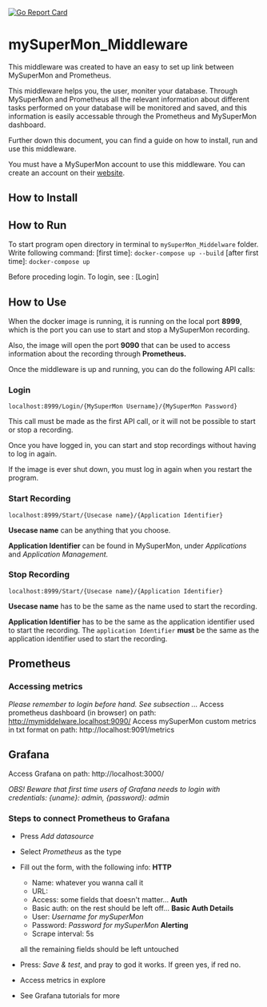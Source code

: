 [![Go Report Card](https://goreportcard.com/badge/github.com/team7mysupermon/mySuperMon_Middleware)](https://goreportcard.com/report/github.com/team7mysupermon/mySuperMon_Middleware)

# mySuperMon_Middleware
This middleware was created to have an easy to set up link between MySuperMon and Prometheus.

This middleware helps you, the user, moniter your database. Through MySuperMon and Prometheus all the relevant information about different tasks performed on your database will be monitored and saved, and this information is easily accessable through the Prometheus and MySuperMon dashboard.

Further down this document, you can find a guide on how to install, run and use this middleware.

You must have a MySuperMon account to use this middleware. You can create an account on their [website](https://mysupermon.com/).

## How to Install

## How to Run
To start program open directory in terminal to `mySuperMon_Middelware` folder.
Write following command:
[first time]:
```docker-compose up --build```
[after first time]:
```docker-compose up```

Before proceding login. To login, see : [Login]

## How to Use

When the docker image is running, it is running on the local port **8999**, which is the port you can use to start and stop a MySuperMon recording.

Also, the image will open the port **9090** that can be used to access information about the recording through **Prometheus.**

Once the middleware is up and running, you can do the following API calls:

### Login

```
localhost:8999/Login/{MySuperMon Username}/{MySuperMon Password}
```

This call must be made as the first API call, or it will not be possible to start or stop a recording.

Once you have logged in, you can start and stop recordings without having to log in again.

If the image is ever shut down, you must log in again when you restart the program.

### Start Recording

```
localhost:8999/Start/{Usecase name}/{Application Identifier}
```

**Usecase name** can be anything that you choose.

**Application Identifier** can be found in MySuperMon, under *Applications* and *Application Management.*

### Stop Recording

```
localhost:8999/Start/{Usecase name}/{Application Identifier}
```

**Usecase name** has to be the same as the name used to start the recording.


**Application Identifier** has to be the same as the application identifier used to start the recording.
The `application Identifier` **must** be the same as the application identifier used to start the recording.

## **Prometheus**

### **Accessing metrics**
*Please remember to login before hand. See subsection ...*
Access prometheus dashboard (in browser) on path: http://mymiddelware.localhost:9090/
Access mySuperMon custom metrics in txt format on path: http://localhost:9091/metrics

## **Grafana**
Access Grafana on path: http://localhost:3000/

*OBS! Beware that first time users of Grafana needs to login with credentials: {uname}: admin, {password}: admin*

### **Steps to connect Prometheus to Grafana**
- Press *Add datasource*
- Select *Prometheus* as the type
- Fill out the form, with the following info:
    **HTTP**
    - Name: whatever you wanna call it
    - URL:
    - Access:
    some fields that doesn't matter...
    **Auth**
    - Basic auth: on
    the rest should be left off...
    **Basic Auth Details**
    - User: *Username for mySuperMon*
    - Password: *Password for mySuperMon*
    **Alerting**
    - Scrape interval: 5s
    
    all the remaining fields should be left untouched

- Press: *Save & test*, and pray to god it works. If green yes, if red no.
- Access metrics in explore
- See Grafana tutorials for more